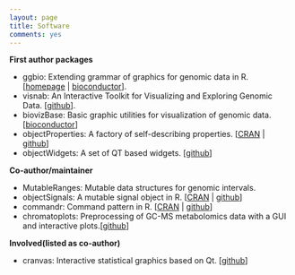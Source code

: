 ```yaml
---
layout: page
title: Software
comments: yes
---
```


**First author packages**

- ggbio: Extending grammar of graphics for genomic data in
  R. [[homepage](http://tengfei.github.com/ggbio) | [bioconductor](http://http://www.bioconductor.org/packages/release/BiocViews.html#___Software)].
- visnab: An Interactive Toolkit for Visualizing and Exploring Genomic Data. [[github](https://github.com/tengfei/visnab)].
- biovizBase: Basic graphic utilities for visualization of genomic data. [[bioconductor](http://http://www.bioconductor.org/packages/release/BiocViews.html#___Software)]
- objectProperties: A factory of self-describing properties. [[CRAN](http://cran.r-project.org/web/packages/objectProperties/index.html) | [github](https://github.com/tengfei/objectProperties)]
- objectWidgets: A set of QT based widgets. [[github](https://github.com/tengfei/objectWidgets)]


**Co-author/maintainer**

- MutableRanges: Mutable data structures for genomic intervals.
- objectSignals: A mutable signal object in R. [[CRAN](http://cran.r-project.org/web/packages/objectSignals/index.html) | [github](https://github.com/tengfei/objectSignals)]
- commandr:  Command pattern in R. [[CRAN](http://cran.r-project.org/web/packages/commandr/index.html) | [github](https://github.com/tengfei/commandr)]
- chromatoplots: Preprocessing of GC-MS metabolomics data with a GUI and
  interactive plots.[[github](https://github.com/tengfei/chromatoplots)]


**Involved(listed as co-author)**

- cranvas: Interactive statistical graphics based on Qt. [[github](https://github.com/ggobi/cranvas)]
